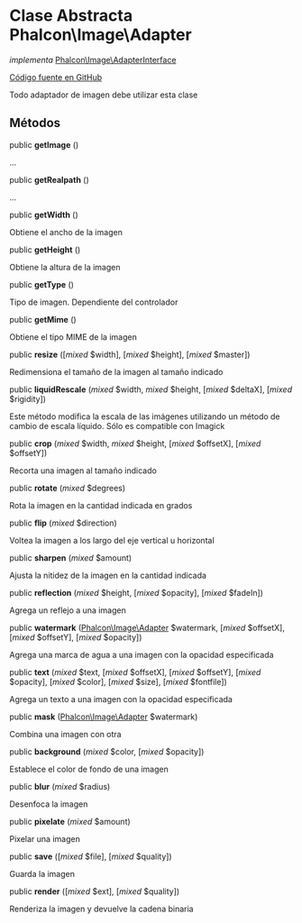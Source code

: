# Clase Abstracta **Phalcon\\Image\\Adapter**

*implementa* [Phalcon\Image\AdapterInterface](/en/3.2/api/Phalcon_Image_AdapterInterface)

<a href="https://github.com/phalcon/cphalcon/blob/master/phalcon/image/adapter.zep" class="btn btn-default btn-sm">Código fuente en GitHub</a>

Todo adaptador de imagen debe utilizar esta clase

## Métodos

public **getImage** ()

...

public **getRealpath** ()

...

public **getWidth** ()

Obtiene el ancho de la imagen

public **getHeight** ()

Obtiene la altura de la imagen

public **getType** ()

Tipo de imagen. Dependiente del controlador

public **getMime** ()

Obtiene el tipo MIME de la imagen

public **resize** ([*mixed* $width], [*mixed* $height], [*mixed* $master])

Redimensiona el tamaño de la imagen al tamaño indicado

public **liquidRescale** (*mixed* $width, *mixed* $height, [*mixed* $deltaX], [*mixed* $rigidity])

Este método modifica la escala de las imágenes utilizando un método de cambio de escala líquido. Sólo es compatible con Imagick

public **crop** (*mixed* $width, *mixed* $height, [*mixed* $offsetX], [*mixed* $offsetY])

Recorta una imagen al tamaño indicado

public **rotate** (*mixed* $degrees)

Rota la imagen en la cantidad indicada en grados

public **flip** (*mixed* $direction)

Voltea la imagen a los largo del eje vertical u horizontal

public **sharpen** (*mixed* $amount)

Ajusta la nitidez de la imagen en la cantidad indicada

public **reflection** (*mixed* $height, [*mixed* $opacity], [*mixed* $fadeIn])

Agrega un reflejo a una imagen

public **watermark** ([Phalcon\Image\Adapter](/en/3.2/api/Phalcon_Image_Adapter) $watermark, [*mixed* $offsetX], [*mixed* $offsetY], [*mixed* $opacity])

Agrega una marca de agua a una imagen con la opacidad especificada

public **text** (*mixed* $text, [*mixed* $offsetX], [*mixed* $offsetY], [*mixed* $opacity], [*mixed* $color], [*mixed* $size], [*mixed* $fontfile])

Agrega un texto a una imagen con la opacidad especificada

public **mask** ([Phalcon\Image\Adapter](/en/3.2/api/Phalcon_Image_Adapter) $watermark)

Combina una imagen con otra

public **background** (*mixed* $color, [*mixed* $opacity])

Establece el color de fondo de una imagen

public **blur** (*mixed* $radius)

Desenfoca la imagen

public **pixelate** (*mixed* $amount)

Pixelar una imagen

public **save** ([*mixed* $file], [*mixed* $quality])

Guarda la imagen

public **render** ([*mixed* $ext], [*mixed* $quality])

Renderiza la imagen y devuelve la cadena binaria